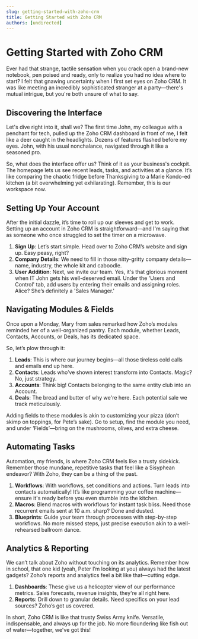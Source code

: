 ```yaml
---
slug: getting-started-with-zoho-crm
title: Getting Started with Zoho CRM
authors: [undirected]
---
```


# Getting Started with Zoho CRM

Ever had that strange, tactile sensation when you crack open a brand-new notebook, pen poised and ready, only to realize you had no idea where to start? I felt that gnawing uncertainty when I first set eyes on Zoho CRM. It was like meeting an incredibly sophisticated stranger at a party—there's mutual intrigue, but you're both unsure of what to say.

## Discovering the Interface

Let's dive right into it, shall we? The first time John, my colleague with a penchant for tech, pulled up the Zoho CRM dashboard in front of me, I felt like a deer caught in the headlights. Dozens of features flashed before my eyes. John, with his usual nonchalance, navigated through it like a seasoned pro. 

So, what does the interface offer us? Think of it as your business's cockpit. The homepage lets us see recent leads, tasks, and activities at a glance. It’s like comparing the chaotic fridge before Thanksgiving to a Marie Kondo-ed kitchen (a bit overwhelming yet exhilarating). Remember, this is our workspace now.

## Setting Up Your Account

After the initial dazzle, it’s time to roll up our sleeves and get to work. Setting up an account in Zoho CRM is straightforward—and I'm saying that as someone who once struggled to set the timer on a microwave. 

1. **Sign Up**: Let’s start simple. Head over to Zoho CRM’s website and sign up. Easy peasy, right?
2. **Company Details**: We need to fill in those nitty-gritty company details—name, industry, the whole kit and caboodle.
3. **User Addition**: Next, we invite our team. Yes, it's that glorious moment when IT John gets his well-deserved email. Under the 'Users and Control' tab, add users by entering their emails and assigning roles. Alice? She’s definitely a 'Sales Manager.'

## Navigating Modules & Fields

Once upon a Monday, Mary from sales remarked how Zoho’s modules reminded her of a well-organized pantry. Each module, whether Leads, Contacts, Accounts, or Deals, has its dedicated space. 

So, let’s plow through it:

1. **Leads**: This is where our journey begins—all those tireless cold calls and emails end up here.
2. **Contacts**: Leads who’ve shown interest transform into Contacts. Magic? No, just strategy.
3. **Accounts**: Think big! Contacts belonging to the same entity club into an Account.
4. **Deals**: The bread and butter of why we're here. Each potential sale we track meticulously.

Adding fields to these modules is akin to customizing your pizza (don’t skimp on toppings, for Pete’s sake). Go to setup, find the module you need, and under ‘Fields’—bring on the mushrooms, olives, and extra cheese.

## Automating Tasks

Automation, my friends, is where Zoho CRM feels like a trusty sidekick. Remember those mundane, repetitive tasks that feel like a Sisyphean endeavor? With Zoho, they can be a thing of the past. 

1. **Workflows**: With workflows, set conditions and actions. Turn leads into contacts automatically! It’s like programming your coffee machine—ensure it's ready before you even stumble into the kitchen.
2. **Macros**: Blend macros with workflows for instant task bliss. Need those recurrent emails sent at 10 a.m. sharp? Done and dusted.
3. **Blueprints**: Guide your team through processes with step-by-step workflows. No more missed steps, just precise execution akin to a well-rehearsed ballroom dance.

## Analytics & Reporting

We can’t talk about Zoho without touching on its analytics. Remember how in school, that one kid (yeah, Peter I’m looking at you) always had the latest gadgets? Zoho’s reports and analytics feel a bit like that—cutting edge.

1. **Dashboards**: These give us a helicopter view of our performance metrics. Sales forecasts, revenue insights, they're all right here.
2. **Reports**: Drill down to granular details. Need specifics on your lead sources? Zoho’s got us covered.

In short, Zoho CRM is like that trusty Swiss Army knife. Versatile, indispensable, and always up for the job. No more floundering like fish out of water—together, we've got this!